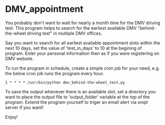 DMV_appointment
===============

You probably don't want to wait for nearly a month time for the DMV driving test. This program helps to search for the earliest available DMV "behind-the-wheel driving test" in multiple DMV offices.

Say you want to search for all earliest available appointment slots within the next 10 days, set the value of 'test_in_days' to 10 at the begining of program. Enter your personal information then as if you were registering on DMV website. 

To run the program in schedule, create a simple cron job for your need, e.g. the below cron job runs the program every hour.

    1 * * * * /usr/bin/python dmv_behind-the-wheel_test.py

To save the output whenever there is an available slot, set a directory you want to place the output file to 'output_folder' variable at the top of the program. Extend the program yourself to triger an email alert via smpt server if you want!

Enjoy!
